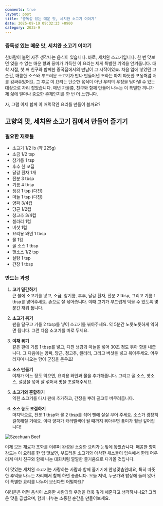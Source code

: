 ```yaml
---
comments: true
layout: post
title: "중독성 있는 매운 맛, 세치완 소고기 이야기"
date: 2025-09-10 09:32:23 +0900
category: 2025-9
---
```


### 중독성 있는 매운 맛, 세치완 소고기 이야기 

찬바람이 불면 자주 생각나는 음식이 있습니다. 바로, 세치완 소고기입니다. 한 번 맛보면 잊을 수 없는 매운 향과 풍미가 가득한 이 요리는 제게 특별한 기억을 안겨줍니다. 대학 시절, 첫 째 친구와 함께한 중국집에서의 만남이 그 시작이었죠. 처음 입에 넣었던 그 순간, 매콤한 소스와 부드러운 소고기가 만나 만들어낸 조화는 마치 따뜻한 포옹처럼 저를 감싸주었어요. 그 후로 이 요리는 단순한 음식이 아닌 우리의 우정을 담아낼 수 있는 대상으로 자리 잡았습니다. 매년 가을쯤, 친구와 함께 만들어 나누는 이 특별한 끼니가 제 삶에 얼마나 중요한 존재인지를 한 번 더 느낍니다.

자, 그럼 이제 함께 이 매력적인 요리를 만들어 볼까요? 

## 고향의 맛, 세치완 소고기 집에서 만들어 즐기기 

### 필요한 재료들  
- 소고기 1/2 lb (약 225g)  
- 소금 1/2 tsp  
- 참기름 1 tsp  
- 후추 한 꼬집  
- 달걀 흰자 1개  
- 전분 3 tbsp  
- 기름 4 tbsp  
- 생강 1 tsp (다진)  
- 마늘 1 tsp (다진)  
- 양파 3/4컵  
- 당근 1/2컵  
- 청고추 3/4컵  
- 셀러리 1컵  
- 버섯 1컵  
- 요리용 와인 1 tbsp  
- 물 1컵  
- 굴 소스 1 tbsp  
- 핫소스 1/2 tsp  
- 설탕 1 tsp  
- 간장 1 tbsp  

### 만드는 과정  
1. **고기 밑간하기**  
   큰 볼에 소고기를 넣고, 소금, 참기름, 후추, 달걀 흰자, 전분 2 tbsp, 그리고 기름 1 tbsp를 넣어주세요. 손으로 잘 섞어줍니다. 이때 고기가 부드럽게 익을 수 있도록 몇 분간 재워 둡니다. 

2. **소고기 볶기**  
   팬을 달구고 기름 2 tbsp를 넣어 소고기를 볶아주세요. 약 5분간 노릇노릇하게 익히면 됩니다. 그런 다음 소고기를 따로 두세요.

3. **야채 볶기**  
   같은 팬에 기름 1 tbsp를 넣고, 다진 생강과 마늘을 넣어 30초 정도 볶아 향을 내줍니다. 그 다음에는 양파, 당근, 청고추, 셀러리, 그리고 버섯을 넣고 볶아주세요. 어우러지며 나오는 향이 군침을 돋우죠!

4. **소스 만들기**  
   야채가 어느 정도 익으면, 요리용 와인과 물을 추가해줍니다. 그리고 굴 소스, 핫소스, 설탕을 넣어 잘 섞어서 맛을 조절해주세요.

5. **소고기와 혼합하기**  
   익힌 소고기를 다시 팬에 추가하고, 간장을 뿌려 골고루 버무려줍니다.

6. **소스 농도 조절하기**  
   마지막으로, 전분 1 tbsp와 물 2 tbsp를 섞어 팬에 살살 부어 주세요. 소스가 굉장히 걸쭉해질 거예요. 이때 양파가 캐러멜색이 될 때까지 볶아주면 풍미가 훨씬 깊어집니다!  

![Szechuan Beef](https://www.themealdb.com/images/media/meals/1529443236.jpg) 

이제 모든 재료가 조화를 이루며 완성된 소중한 요리가 눈앞에 놓였습니다. 매콤한 향이 감도는 이 요리를 한 입 맛보면, 부드러운 소고기와 아삭한 채소들이 입속에서 한데 어우러져 마치 친구와 함께 나눈 대화처럼 깔깔한 즐거움으로 다가올 것입니다. 

이 맛있는 세치완 소고기는 사랑하는 사람과 함께 즐기기에 안성맞춤인데요, 특히 따뜻한 추억을 나누는 자리에서 함께 하면 좋습니다. 오늘 저녁, 누군가와 밥상에 둘러 앉아 이 특별한 요리를 나누어 보신다면 어떨까요?

여러분은 어떤 음식이 소중한 사람과의 우정을 더욱 깊게 해준다고 생각하시나요? 그리운 맛을 곱씹으며, 함께 나누는 소중한 순간을 만들어보세요.